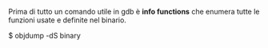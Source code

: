 Prima di tutto un comando utile in gdb è **info functions** che enumera tutte le funzioni usate e definite nel binario.

$ objdump -dS binary
